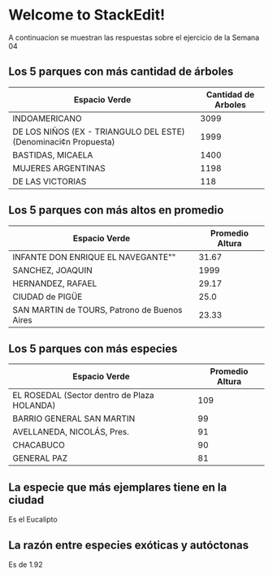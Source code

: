 # Welcome to StackEdit!

A continuacion se muestran las respuestas sobre el ejercicio de la Semana 04

## Los 5 parques con más cantidad de árboles

|Espacio Verde  |Cantidad de Arboles  |
|---------------|---------------------|
|INDOAMERICANO  |3099  |
|DE LOS NIÑOS (EX - TRIANGULO DEL ESTE) (Denominaci¢n Propuesta)  |1999  |
|BASTIDAS, MICAELA  |1400  |
|MUJERES ARGENTINAS  |1198  |
|DE LAS VICTORIAS  |118  |


## Los 5 parques con más altos en promedio

|Espacio Verde  |Promedio Altura  |
|---------------|---------------------|
|INFANTE DON ENRIQUE EL NAVEGANTE""  |31.67  |
|SANCHEZ, JOAQUIN  |1999  |
|HERNANDEZ, RAFAEL  |29.17  |
|CIUDAD de PIGÜE  |25.0  |
|SAN MARTIN de TOURS, Patrono de Buenos Aires  |23.33  |


## Los 5 parques con más especies

|Espacio Verde  |Promedio Altura  |
|---------------|---------------------|
|EL ROSEDAL (Sector dentro de Plaza HOLANDA)  |109  |
|BARRIO GENERAL SAN MARTIN  |99  |
|AVELLANEDA, NICOLÁS, Pres.  |91  |
|CHACABUCO  |90  |
|GENERAL PAZ  |81  |


## La especie que más ejemplares tiene en la ciudad

Es el Eucalipto


## La razón entre especies exóticas y autóctonas

Es de 1.92